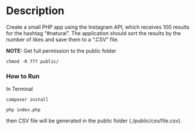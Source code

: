 # Description

Create a small PHP app using the ​Instagram API,​ which receives 100 results for the hashtag “#natural”.
The application should sort the results by the number of likes and save them to a “.CSV” file.


**NOTE:**
Get full permission to the public folder

```
chmod -R 777 public/

```

### How to Run 

In Terminal

```
composer install

php index.php

```

then CSV file will be generated in the public folder (./public/csv/file.csv).